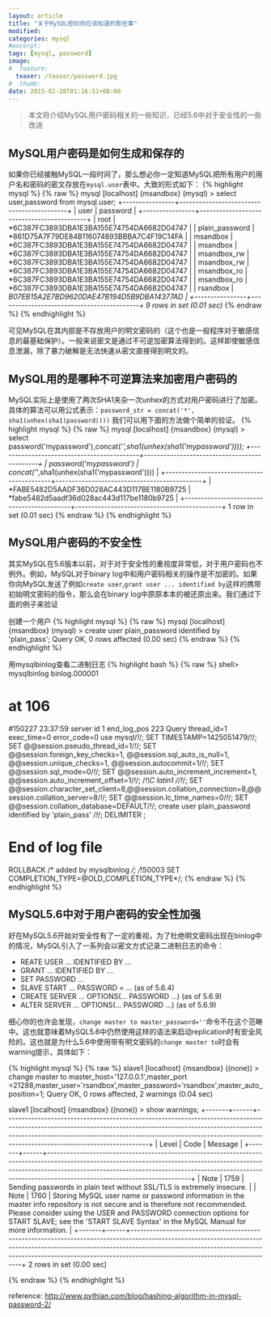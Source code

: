 ```yaml
---
layout: article
title: "关于MySQL密码你应该知道的那些事"
modified:
categories: mysql
#excerpt:
tags: [mysql, password]
image:
#  feature:
  teaser: /teaser/password.jpg
#  thumb:
date: 2015-02-28T01:16:51+08:00
---
```


> 本文将介绍MySQL用户密码相关的一些知识，已经5.6中对于安全性的一些改进


## MySQL用户密码是如何生成和保存的

如果你已经接触MySQL一段时间了，那么想必你一定知道MySQL把所有用户的用户名和密码的密文存放在`mysql.user`表中。大致的形式如下：
{% highlight mysql %}
{% raw %}
mysql [localhost] {msandbox} (mysql) > select user,password from mysql.user;
+----------------+-------------------------------------------+
| user           | password                                  |
+----------------+-------------------------------------------+
| root           | *6C387FC3893DBA1E3BA155E74754DA6682D04747 |
| plain_password | *861D75A7F79DE84B116074893BBBA7C4F19C14FA |
| msandbox       | *6C387FC3893DBA1E3BA155E74754DA6682D04747 |
| msandbox       | *6C387FC3893DBA1E3BA155E74754DA6682D04747 |
| msandbox_rw    | *6C387FC3893DBA1E3BA155E74754DA6682D04747 |
| msandbox_rw    | *6C387FC3893DBA1E3BA155E74754DA6682D04747 |
| msandbox_ro    | *6C387FC3893DBA1E3BA155E74754DA6682D04747 |
| msandbox_ro    | *6C387FC3893DBA1E3BA155E74754DA6682D04747 |
| rsandbox       | *B07EB15A2E7BD9620DAE47B194D5B9DBA14377AD |
+----------------+-------------------------------------------+
9 rows in set (0.01 sec)* 
{% endraw %}
{% endhighlight %}

可见MySQL在其内部是不存放用户的明文密码的（这个也是一般程序对于敏感信息的最基础保护）。一般来说密文是通过不可逆加密算法得到的。这样即使敏感信息泄漏，除了暴力破解是无法快速从密文直接得到明文的。

## MySQL用的是哪种不可逆算法来加密用户密码的


MySQL实际上是使用了两次SHA1夹杂一次unhex的方式对用户密码进行了加密。具体的算法可以用公式表示：`password_str = concat('*', sha1(unhex(sha1(password))))`
我们可以用下面的方法做个简单的验证。
{% highlight mysql %}
{% raw %}
mysql [localhost] {msandbox} (mysql) > select password('mypassword'),concat('*',sha1(unhex(sha1('mypassword'))));
+-------------------------------------------+---------------------------------------------+
| password('mypassword')                    | concat('*',sha1(unhex(sha1('mypassword')))) |
+-------------------------------------------+---------------------------------------------+
| *FABE5482D5AADF36D028AC443D117BE1180B9725 | *fabe5482d5aadf36d028ac443d117be1180b9725   |
+-------------------------------------------+---------------------------------------------+
1 row in set (0.01 sec)
{% endraw %}
{% endhighlight %}



## MySQL用户密码的不安全性

其实MySQL在5.6版本以前，对于对于安全性的重视度非常低，对于用户密码也不例外。例如，MySQL对于binary log中和用户密码相关的操作是不加密的。如果你向MySQL发送了例如`create user`,`grant user ... identified by`这样的携带初始明文密码的指令，那么会在binary log中原原本本的被还原出来。我们通过下面的例子来验证

创建一个用户
{% highlight mysql %}
{% raw %}
mysql [localhost] {msandbox} (mysql) > create user plain_password identified by 'plain_pass';
Query OK, 0 rows affected (0.00 sec)
{% endraw %}
{% endhighlight %}

用mysqlbinlog查看二进制日志
{% highlight bash %}
{% raw %}
shell> mysqlbinlog binlog.000001
# at 106
#150227 23:37:59 server id 1  end_log_pos 223   Query   thread_id=1 exec_time=0 error_code=0
use mysql/*!*/;
SET TIMESTAMP=1425051479/*!*/;
SET @@session.pseudo_thread_id=1/*!*/;
SET @@session.foreign_key_checks=1, @@session.sql_auto_is_null=1, @@session.unique_checks=1, @@session.autocommit=1/*!*/;
SET @@session.sql_mode=0/*!*/;
SET @@session.auto_increment_increment=1, @@session.auto_increment_offset=1/*!*/;
/*!\C latin1 *//*!*/;
SET @@session.character_set_client=8,@@session.collation_connection=8,@@session.collation_server=8/*!*/;
SET @@session.lc_time_names=0/*!*/;
SET @@session.collation_database=DEFAULT/*!*/;
create user plain_password identified by 'plain_pass'
/*!*/;
DELIMITER ;
# End of log file
ROLLBACK /* added by mysqlbinlog */;
/*!50003 SET COMPLETION_TYPE=@OLD_COMPLETION_TYPE*/;
{% endraw %}
{% endhighlight %}



## MySQL5.6中对于用户密码的安全性加强

好在MySQL5.6开始对安全性有了一定的重视，为了杜绝明文密码出现在binlog中的情况，MySQL引入了一系列会以密文方式记录二进制日志的命令：

- REATE USER ... IDENTIFIED BY ...
- GRANT ... IDENTIFIED BY ...
- SET PASSWORD ...
- SLAVE START ... PASSWORD = ...              (as of 5.6.4)
- CREATE SERVER ... OPTIONS(... PASSWORD ...) (as of 5.6.9)
- ALTER SERVER ... OPTIONS(... PASSWORD ...)  (as of 5.6.9)

细心你的也许会发现，`change master to master_password=''`命令不在这个范畴中。这也就意味着MySQL5.6中仍然使用这样的语法来启动replication时有安全风险的。这也就是为什么5.6中使用带有明文密码的`change master to`时会有warning提示，具体如下：


{% highlight mysql %}
{% raw %}
slave1 [localhost] {msandbox} ((none)) > change master to master_host='127.0.0.1',master_port =21288,master_user='rsandbox',master_password='rsandbox',master_auto_position=1;
Query OK, 0 rows affected, 2 warnings (0.04 sec)

slave1 [localhost] {msandbox} ((none)) > show warnings;
+-------+------+--------------------------------------------------------------------------------------------------------------------------------------------------------------------------------------------------------------------------------------------------------------------------------------+
| Level | Code | Message                                                                                                                                                                                                                                                                              |
+-------+------+--------------------------------------------------------------------------------------------------------------------------------------------------------------------------------------------------------------------------------------------------------------------------------------+
| Note  | 1759 | Sending passwords in plain text without SSL/TLS is extremely insecure.                                                                                                                                                                                                               |
| Note  | 1760 | Storing MySQL user name or password information in the master info repository is not secure and is therefore not recommended. Please consider using the USER and PASSWORD connection options for START SLAVE; see the 'START SLAVE Syntax' in the MySQL Manual for more information. |
+-------+------+--------------------------------------------------------------------------------------------------------------------------------------------------------------------------------------------------------------------------------------------------------------------------------------+
2 rows in set (0.00 sec)

{% endraw %}
{% endhighlight %}


reference:
<http://www.pythian.com/blog/hashing-algorithm-in-mysql-password-2/>

